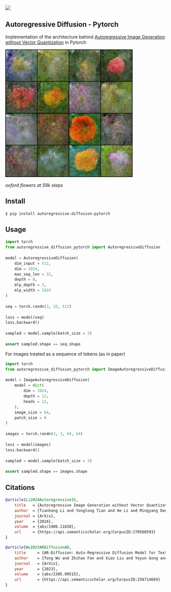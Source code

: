 <img src="./ar-diffusion.png" width="400px"></img>

## Autoregressive Diffusion - Pytorch

Implementation of the architecture behind <a href="https://arxiv.org/abs/2406.11838">Autoregressive Image Generation without Vector Quantization</a> in Pytorch

<img src="./images/sample.flowers.59000.png" width="400px"></img>

*oxford flowers at 59k steps*

## Install

```bash
$ pip install autoregressive-diffusion-pytorch
```

## Usage

```python
import torch
from autoregressive_diffusion_pytorch import AutoregressiveDiffusion

model = AutoregressiveDiffusion(
    dim_input = 512,
    dim = 1024,
    max_seq_len = 32,
    depth = 8,
    mlp_depth = 3,
    mlp_width = 1024
)

seq = torch.randn(3, 32, 512)

loss = model(seq)
loss.backward()

sampled = model.sample(batch_size = 3)

assert sampled.shape == seq.shape

```

For images treated as a sequence of tokens (as in paper)

```python
import torch
from autoregressive_diffusion_pytorch import ImageAutoregressiveDiffusion

model = ImageAutoregressiveDiffusion(
    model = dict(
        dim = 1024,
        depth = 12,
        heads = 12,
    ),
    image_size = 64,
    patch_size = 8
)

images = torch.randn(3, 3, 64, 64)

loss = model(images)
loss.backward()

sampled = model.sample(batch_size = 3)

assert sampled.shape == images.shape

```

## Citations

```bibtex
@article{Li2024AutoregressiveIG,
    title   = {Autoregressive Image Generation without Vector Quantization},
    author  = {Tianhong Li and Yonglong Tian and He Li and Mingyang Deng and Kaiming He},
    journal = {ArXiv},
    year    = {2024},
    volume  = {abs/2406.11838},
    url     = {https://api.semanticscholar.org/CorpusID:270560593}
}
```

```bibtex
@article{Wu2023ARDiffusionAD,
    title     = {AR-Diffusion: Auto-Regressive Diffusion Model for Text Generation},
    author    = {Tong Wu and Zhihao Fan and Xiao Liu and Yeyun Gong and Yelong Shen and Jian Jiao and Haitao Zheng and Juntao Li and Zhongyu Wei and Jian Guo and Nan Duan and Weizhu Chen},
    journal   = {ArXiv},
    year      = {2023},
    volume    = {abs/2305.09515},
    url       = {https://api.semanticscholar.org/CorpusID:258714669}
}
```
